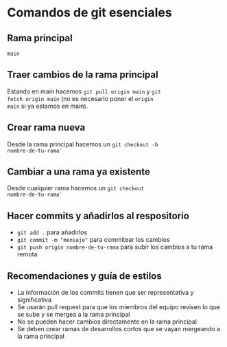 # Comandos de git esenciales

## Rama principal
<code>main</code>

## Traer cambios de la rama principal
Estando en main hacemos <code>git pull origin main</code> y <code>git fetch origin main</code> (no es necesario poner el <code>origin main</code> si ya estamos en main).

## Crear rama nueva
Desde la rama principal hacemos un <code>git checkout -b nombre-de-tu-rama`</code>

## Cambiar a una rama ya existente
Desde cualquier rama hacemos un <code>git checkout nombre-de-tu-rama`</code>

## Hacer commits y añadirlos al respositorio
- <code>git add .</code> para añadirlos
- <code>git commit -m "mensaje"</code> para commitear los cambios
- <code>git push origin nombre-de-tu-rama</code> para subir los cambios a tu rama remota

## Recomendaciones y guía de estilos
- La información de los commits tienen que ser representativa y significativa
- Se usarán pull request para que los miembros del equipo revisen lo que se sube y se mergea a la rama principal
- No se pueden hacer cambios directamente en la rama principal
- Se deben crear ramas de desarrollos cortos que se vayan mergeando a la rama principal
